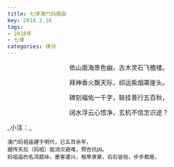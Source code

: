 ```yaml
---
title: 七律澳门妈阁庙
key: 2018.3.16
tags: 
- 2018年 
- 七律
categories: 律诗
---
```


<p align="center">依山面海景色幽，古木灵石飞檐楼。
</p>
<p align="center">拜神香火飘天际，祁运紫烟罩崖头。
</p>
<p align="center">碑刻福佑一千字，联挂善行五百秋，
</p>
<p align="center">阔水浮云心悟净，玄机不信怎识途？
</p>
_小注：_

```
澳门妈祖庙建于明代，已五百余年，
据传天后（妈祖）能消灾避难，预吉抗凶。
妈祖庙的名流题咏，墨客遣兴，楷草隶篆，石石皆拾，步步都是。
```